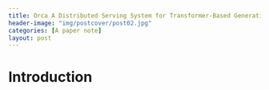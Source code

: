 ```yaml
---
title: Orca A Distributed Serving System for Transformer-Based Generative Model
header-image: "img/postcover/post02.jpg"
categories: [A paper note]
layout: post
---
```


# Introduction

